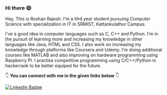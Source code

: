 ### Hi there :smile:


Hey, This is Roshan Rajesh. I'm a IIIrd year student pursuing Computer Science with specialization in IT in SRMIST, Kattankulathur Campus.

I've a good idea in computer languages such as C, C++ and Python. I'm in the pursuit of learning more and increasing my knowledge in other 
languages like Java, HTML and CSS. I also work on increasing my knowledge through platforms like Coursera and Udemy. I'm doing additional 
courses like MATLAB and also improving on hardware programming using Raspberry PI. I practise competitive programming using C/C++/Python
in hackerrank to be better equiped for the future.

:point_down: __You can connect with me in the given links below__ :point_down:


[![Linkedin Badge](https://img.shields.io/badge/-LinkedIn-blue?style=flat-square&logo=Linkedin&logoColor=white&link=https://www.linkedin.com/in/roshan-rajesh-02ba4519b/)](https://www.linkedin.com/in/roshan-rajesh-02ba4519b/)
